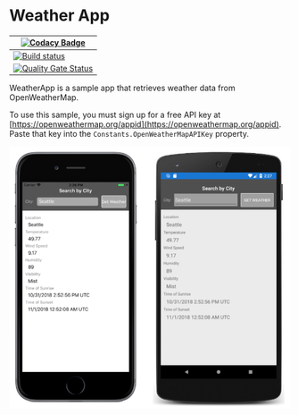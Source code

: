 # Weather App

|[![Codacy Badge](https://api.codacy.com/project/badge/Grade/b66d2477a3194e59aae26a82163b61d3)](https://app.codacy.com/manual/srivatsams/weather-app?utm_source=github.com&utm_medium=referral&utm_content=srivatsamarichi/weather-app&utm_campaign=Badge_Grade_Settings) |
|--------------------------------------|
|[![Build status](https://build.appcenter.ms/v0.1/apps/d9080f57-9301-456a-b339-2b3c3bed3f9b/branches/master/badge)](https://appcenter.ms)|
|[![Quality Gate Status](https://sonarcloud.io/api/project_badges/measure?project=srivatsamarichi_weather-app&metric=alert_status)](https://sonarcloud.io/dashboard?id=srivatsamarichi_weather-app)|

WeatherApp is a sample app that retrieves weather data from OpenWeatherMap.

To use this sample, you must sign up for a free API key at [https://openweathermap.org/appid](https://openweathermap.org/appid). Paste that key into the `Constants.OpenWeatherMapAPIKey` property.

![Weather App application screenshot](Screenshots/01All.png "Weather App application screenshot")
